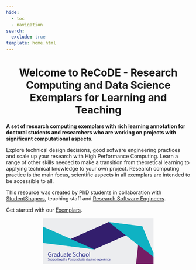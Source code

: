 ```yaml
---
hide:
  - toc
  - navigation
search:
  exclude: true
template: home.html
---
```


<h1 style="text-align:center;">Welcome to ReCoDE - Research Computing and Data Science Exemplars for Learning and Teaching</h1>

**A set of research computing exemplars with rich learning annotation for doctoral students and researchers who are working on projects with significant computational aspects.**

Explore technical design decisions, good sofware engineering practices and scale up your research with High Performance Computing. Learn a range of other skills needed to make a transition from theoretical learning to applying technical knowledge to your own project. Research computing practice is the main focus, scientific aspects in all exemplars are intended to be accessible to all.

This resource was created by PhD students in collaboration with [StudentShapers](https://www.imperial.ac.uk/students/studentshapers/), teaching staff and [Research Software Engineers](https://www.imperial.ac.uk/admin-services/ict/self-service/research-support/rcs/research-software-engineering/).

Get started with our [Exemplars](exemplars/index.md).

<p align="center" width="50px">
<a href="https://www.imperial.ac.uk/study/pg/graduate-school/">
  <img width="60%" style="margin-bottom:-15px;" src="assets/img/gs_banner.png" />
</a>
</p>
